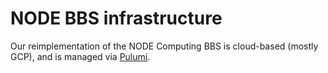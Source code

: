 # NODE BBS infrastructure

Our reimplementation of the NODE Computing BBS is cloud-based (mostly GCP), and is managed via [Pulumi](https://www.pulumi.com/).
